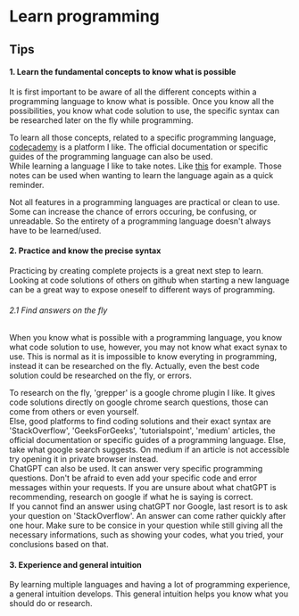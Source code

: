 # Learn programming

## Tips

#### 1. Learn the fundamental concepts to know what is possible
It is first important to be aware of all the different concepts within a programming language to know what is possible. Once you know all the possibilities, you know what code solution to use, the specific syntax can be researched later on the fly while programming.

To learn all those concepts, related to a specific programming language, [codecademy](https://www.codecademy.com/) is a platform I like. The official documentation or specific guides of the programming language can also be used.<br>
While learning a language I like to take notes. Like [this](https://github.com/artainmo/web-development/tree/main/backend/PHP) for example. Those notes can be used when wanting to learn the language again as a quick reminder.

Not all features in a programming languages are practical or clean to use. Some can increase the chance of errors occuring, be confusing, or unreadable. So the entirety of a programming language doesn't always have to be learned/used.

#### 2. Practice and know the precise syntax
Practicing by creating complete projects is a great next step to learn.<br>
Looking at code solutions of others on github when starting a new language can be a great way to expose oneself to different ways of programming.

###### 2.1 Find answers on the fly
When you know what is possible with a programming language, you know what code solution to use, however, you may not know what exact synax to use. This is normal as it is impossible to know everyting in programming, instead it can be researched on the fly. Actually, even the best code solution could be researched on the fly, or errors.

To research on the fly, 'grepper' is a google chrome plugin I like. It gives code solutions directly on google chrome search questions, those can come from others or even yourself.<br>
Else, good platforms to find coding solutions and their exact syntax are 'StackOverflow', 'GeeksForGeeks', 'tutorialspoint', 'medium' articles, the official documentation or specific guides of a programming language. Else, take what google search suggests. On medium if an article is not accessible try opening it in private browser instead.<br>
ChatGPT can also be used. It can answer very specific programming questions. Don't be afraid to even add your specific code and error messages within your requests. If you are unsure about what chatGPT is recommending, research on google if what he is saying is correct.<br>
If you cannot find an answer using chatGPT nor Google, last resort is to ask your question on 'StackOverflow'. An answer can come rather quickly after one hour. Make sure to be consice in your question while still giving all the necessary informations, such as showing your codes, what you tried, your conclusions based on that.

#### 3. Experience and general intuition
By learning multiple languages and having a lot of programming experience, a general intuition develops. This general intuition helps you know what you should do or research.
